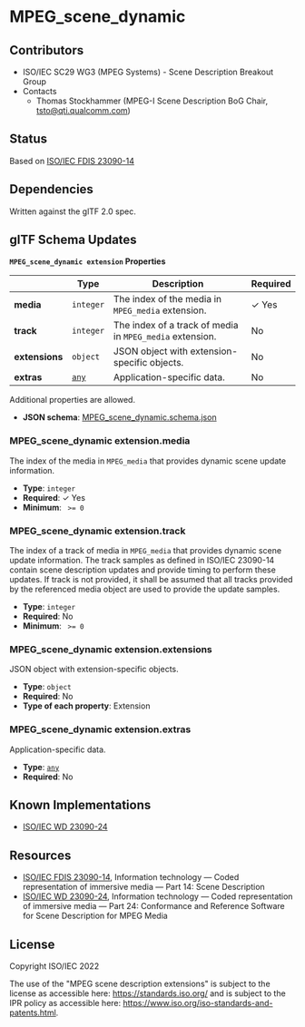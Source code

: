 # MPEG_scene_dynamic

## Contributors

* ISO/IEC SC29 WG3 (MPEG Systems) - Scene Description Breakout Group
* Contacts
  * Thomas Stockhammer (MPEG-I Scene Description BoG Chair, tsto@qti.qualcomm.com)

## Status

Based on [ISO/IEC FDIS 23090-14](https://www.iso.org/standard/80900.html)

## Dependencies

Written against the glTF 2.0 spec.

## glTF Schema Updates

**`MPEG_scene_dynamic extension` Properties**

|   |Type|Description|Required|
|---|---|---|---|
|**media**|`integer`|The index of the media in `MPEG_media` extension.| &#10003; Yes|
|**track**|`integer`|The index of a track of media in `MPEG_media` extension.|No|
|**extensions**|`object`|JSON object with extension-specific objects.|No|
|**extras**|[`any`](#reference-any)|Application-specific data.|No|

Additional properties are allowed.

* **JSON schema**: [MPEG_scene_dynamic.schema.json](/Extensions/MPEG_scene_dynamic/schema/MPEG_scene_dynamic.schema.json)

### MPEG_scene_dynamic extension.media

The index of the media in `MPEG_media` that provides dynamic scene update information.

* **Type**: `integer`
* **Required**:  &#10003; Yes
* **Minimum**: ` >= 0`

### MPEG_scene_dynamic extension.track

The index of a track of media in `MPEG_media` that provides dynamic scene update information. The track samples as defined in ISO/IEC 23090-14 contain scene description updates and provide timing to perform these updates. If track is not provided, it shall be assumed that all tracks provided by the referenced media object are used to provide the update samples.

* **Type**: `integer`
* **Required**: No
* **Minimum**: ` >= 0`

### MPEG_scene_dynamic extension.extensions

JSON object with extension-specific objects.

* **Type**: `object`
* **Required**: No
* **Type of each property**: Extension

### MPEG_scene_dynamic extension.extras

Application-specific data.

* **Type**: [`any`](#reference-any)
* **Required**: No




## Known Implementations

* [ISO/IEC WD 23090-24](https://www.iso.org/standard/83696.html)

## Resources

* [ISO/IEC FDIS 23090-14](https://www.iso.org/standard/80900.html), Information technology — Coded representation of immersive media — Part 14: Scene Description 
* [ISO/IEC WD 23090-24](https://www.iso.org/standard/83696.html), Information technology — Coded representation of immersive media — Part 24: Conformance and Reference Software for Scene Description for MPEG Media

## License

Copyright ISO/IEC 2022

The use of the "MPEG scene description extensions" is subject to the license as accessible here: https://standards.iso.org/ and is subject to the IPR policy as accessible here: https://www.iso.org/iso-standards-and-patents.html.

